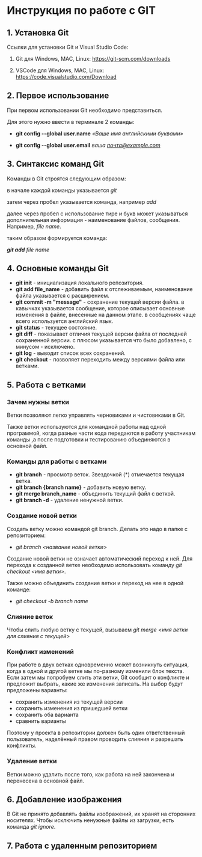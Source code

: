 # Инструкция по работе с GIT

## 1. Установка Git

Ссылки для установки Git и Visual Studio Code:

1. Git для Windows, MAC, Linux: https://git-scm.com/downloads

2. VSCode для Windows, MAC, Linux: https://code.visualstudio.com/Download

## 2. Первое использование

При первом использовании Git необходимо представиться. 

Для этого нужно ввести в терминале 2 команды:

* **git config --global user.name** *«Ваше имя английскими буквами»*

* **git config --global user.email** *ваша почта@example.com*

## 3. Синтаксис команд Git

Команды в Git строятся следующим образом:

в начале каждой команды указывается *git*

затем через пробел указывается команда, например *add*

далее через пробел с использование тире и букв может указываться дополнительная информация - наименование файлов, сообщения. Например, *file name*.

таким образом формируется команда:

***git add*** *file name*

## 4. Основные команды Git

* **git init** - инициализация локального репозитория.
* **git add file_name** - добавить файл к отслеживаемым, наименование файла указывается с расширением.
* **git commit -m "message"** - сохранение текущей версии файла. в кавычках указывается сообщение, которое описывает основные изменения в файле, внесенные на данном этапе. в сообщениях чаще всего используется английский язык.
* **git status** - текущее состояние.
* **git diff** - показывает отличия текущей версии файла от последней сохраненной версии. с плюсом указывается что было добавлено, с минусом - исключено.
* **git log** - выводит список всех сохранений.
* **git checkout** - позволяет переходить между версиями файла или ветками.

## 5. Работа с ветками

### Зачем нужны ветки

Ветки позволяют легко управлять черновиками и чистовиками в Git.

Также ветки используются для командной работы над одной программой, когда разные части кода передаются в работу участникам команды ,а после подготовки и тестированию объединяются в основной файл.

### Команды для работы с ветками

* **git branch** - просмотр веток. Звездочкой (*) отмечается текущая ветка.
* **git branch {branch name}** - добавить новую ветку.
* **git merge branch_name** - объединить текущий файл с веткой.
* **git branch -d** - удаление ненужной ветки.

### Создание новой ветки

Создать ветку можно командой git branch. Делать это надо в папке с репозиторием: 

* *git branch <название новой ветки>*

Создание новой ветки не означает автоматический переход к ней. Для перехода к созданной ветке необходимо использовать команду *git checkout <имя ветки>*.

Также можно объединить создание ветки и переход на нее в одной команде:

* *git checkout -b branch name*

### Слияние веток

Чтобы слить любую ветку с текущей, вызываем *git merge <имя ветки для слияния с текущей>*

### Конфликт изменений

При работе в двух ветках одновременно может возникнуть ситуация, когда в одной и другой ветке мы по-разному изменили блок текста. Если затем мы попробуем слить эти ветки, Git сообщит о конфликте и предложит выбрать, какие же изменения записать. На выбор будут предложены варианты:
* сохранить изменения из текущей версии
* сохранить изменения из пришедшей ветки
* сохранить оба варианта
* сравнить варианты

Поэтому у проекта в репозитории должен быть один 
ответственный пользователь, наделённый правом проводить 
слияния и разрешать конфликты.


### Удаление ветки

Ветки можно удалить после того, как работа на ней закончена и перенесена в основной файл.

## 6. Добавление изображения

В Git не принято добавлять файлы изображений, их хранят на сторонних носителях. Чтобы исключить ненужные файлы из загрузки, есть команда *git ignore*.

## 7. Работа с удаленным репозиторием

